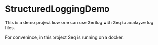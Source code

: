 # StructuredLoggingDemo

This is a demo project how one can use Serilog with Seq to analayze log files. 

For convenince, in this project  Seq is running on a docker. 
